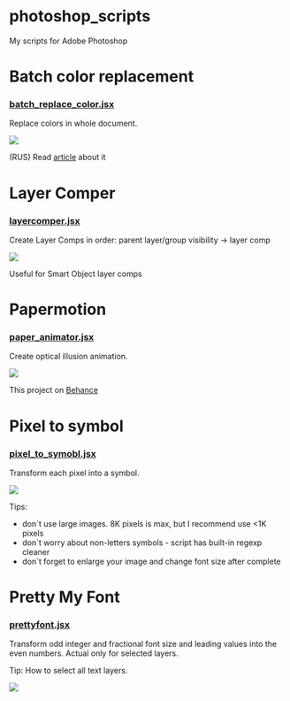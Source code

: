 # photoshop_scripts
My scripts for Adobe Photoshop

# Batch color replacement
### [batch_replace_color.jsx](https://github.com/colorage/photoshop_scripts/blob/master/batch_replace_color.jsx)
Replace colors in whole document.

<img src="https://cdn-images-1.medium.com/max/400/1*WXuV3pw4AAAljbhnJ_2s1g.png">

(RUS) Read [article](https://medium.com/photoshop-tips/85bc42dfc72b) about it 

# Layer Comper
### [layercomper.jsx](https://github.com/colorage/photoshop_scripts/blob/master/layercomper.jsx)
Create Layer Comps in order: parent layer/group visibility -> layer comp

<img src="http://s30.postimg.org/9memkr1wx/layercomper.gif">

Useful for Smart Object layer comps

# Papermotion
### [paper_animator.jsx](https://github.com/colorage/photoshop_scripts/blob/master/paper_animator.jsx)

Create optical illusion animation.

<img src="https://mir-s3-cdn-cf.behance.net/project_modules/disp/caaf5c16553529.562adb58e5d3c.gif">

This project on [Behance](https://www.behance.net/gallery/16553529/Papermotion-(Freebie))

# Pixel to symbol
### [pixel_to_symobl.jsx](https://github.com/colorage/photoshop_scripts/blob/master/pixel_to_symbol.jsx)
Transform each pixel into a symbol.

<img src="http://s27.postimg.org/v3uo9hm9f/instruction.png">

Tips:
* don`t use large images. 8K pixels is max, but I recommend use <1K pixels
* don`t worry about non-letters symbols - script has built-in regexp cleaner
* don`t forget to enlarge your image and change font size after complete

# Pretty My Font
### [prettyfont.jsx](https://github.com/colorage/photoshop_scripts/blob/master/prettyfont.jsx)

Transform odd integer and fractional font size and leading values into the even numbers. Actual only for selected layers. 

Tip: How to select all text layers.

<img src="http://s27.postimg.org/8hzym65zn/select_all_layers.gif">
